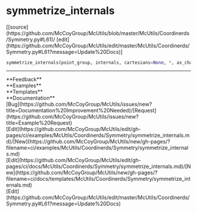 # <a id="McUtils.Coordinerds.Symmetry.symmetrize_internals">symmetrize_internals</a>
<div class="docs-source-link" markdown="1">
[[source](https://github.com/McCoyGroup/McUtils/blob/master/McUtils/Coordinerds/Symmetry.py#L61)/
[edit](https://github.com/McCoyGroup/McUtils/edit/master/McUtils/Coordinerds/Symmetry.py#L61?message=Update%20Docs)]
</div>

```python
symmetrize_internals(point_group, internals, cartesians=None, *, as_characters=True, normalize=False, perms=None, ops=None): 
```













---


<div markdown="1" class="text-secondary">
<div class="container">
  <div class="row">
   <div class="col" markdown="1">
**Feedback**   
</div>
   <div class="col" markdown="1">
**Examples**   
</div>
   <div class="col" markdown="1">
**Templates**   
</div>
   <div class="col" markdown="1">
**Documentation**   
</div>
   <div class="col" markdown="1">
   
</div>
   <div class="col" markdown="1">
   
</div>
   <div class="col" markdown="1">
   
</div>
</div>
  <div class="row">
   <div class="col" markdown="1">
[Bug](https://github.com/McCoyGroup/McUtils/issues/new?title=Documentation%20Improvement%20Needed)/[Request](https://github.com/McCoyGroup/McUtils/issues/new?title=Example%20Request)   
</div>
   <div class="col" markdown="1">
[Edit](https://github.com/McCoyGroup/McUtils/edit/gh-pages/ci/examples/McUtils/Coordinerds/Symmetry/symmetrize_internals.md)/[New](https://github.com/McCoyGroup/McUtils/new/gh-pages/?filename=ci/examples/McUtils/Coordinerds/Symmetry/symmetrize_internals.md)   
</div>
   <div class="col" markdown="1">
[Edit](https://github.com/McCoyGroup/McUtils/edit/gh-pages/ci/docs/McUtils/Coordinerds/Symmetry/symmetrize_internals.md)/[New](https://github.com/McCoyGroup/McUtils/new/gh-pages/?filename=ci/docs/templates/McUtils/Coordinerds/Symmetry/symmetrize_internals.md)   
</div>
   <div class="col" markdown="1">
[Edit](https://github.com/McCoyGroup/McUtils/edit/master/McUtils/Coordinerds/Symmetry.py#L61?message=Update%20Docs)   
</div>
   <div class="col" markdown="1">
   
</div>
   <div class="col" markdown="1">
   
</div>
   <div class="col" markdown="1">
   
</div>
</div>
</div>
</div>